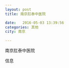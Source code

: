 ```yaml
--- 
layout: post 
title: 南京肛泰中医院

date:   2016-05-03 13:39:56 
categories: 其他  
city: 南京
  
--- 
```

   
南京肛泰中医院

信息

